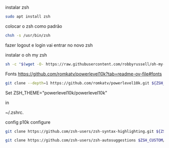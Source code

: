 instalar zsh

``` bash
sudo apt install zsh
```

colocar o zsh como padrão
``` bash
chsh -s /usr/bin/zsh

```
fazer logout e login vai entrar no novo zsh


instalar o oh my zsh
``` bash
sh -c "$(wget -O- https://raw.githubusercontent.com/robbyrussell/oh-my-zsh/master/tools/install.sh)"
```

Fonts
https://github.com/romkatv/powerlevel10k?tab=readme-ov-file#fonts



``` bash
git clone --depth=1 https://github.com/romkatv/powerlevel10k.git ${ZSH_CUSTOM:-$HOME/.oh-my-zsh/custom}/themes/powerlevel10k

```

Set 
ZSH_THEME="powerlevel10k/powerlevel10k" 

in 

~/.zshrc.

config
p10k configure

```bash
git clone https://github.com/zsh-users/zsh-syntax-highlighting.git ${ZSH_CUSTOM:-~/.oh-my-zsh/custom}/plugins/zsh-syntax-highlighting
```


```bash
git clone https://github.com/zsh-users/zsh-autosuggestions $ZSH_CUSTOM/plugins/zsh-autosuggestions
```
